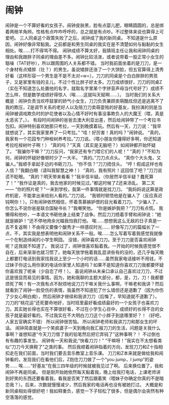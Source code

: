 
# 


# 闹钟
  闹钟是一个不算好看的女孩子。闹钟皮肤黑，脸有点婴儿肥，眼睛圆圆的，总是绑着两根羊角辫。性格有点咋咋呼呼的，总之就是有点吵。不过整体来说也算得上可爱吧。
   三人同桌这个政策失败了之后，闹钟成了我的新同桌。
   不知道是什么原因，闹钟好像非常黏我。之前都是和男生同桌的我实在是不清楚如何与黏黏的女生相处。唉……打不得骂不得。
   闹钟成绩不算太好，我猜班主任让我和闹钟同桌的理由和我跟胖子同桌的理由差不多。闹钟比较活泼，或者说带着一股正常小女生的聒噪（TAT好吵），所以跟周围的人关系都不错。
   当时我前面坐着的是刀刀，是一个身材有点矮胖（壮？）的男生。虽说矮胖还涨了一个大饼脸，但五官算得上清秀好看（这样形容一个男生是不是不太对=w=）。刀刀的同桌是个白白胖胖的男孩子，又是家里有钱的主儿，不过个性比胖子好太多。刀刀成绩很好，刀刀的同桌Z（实在不知道怎么处置他的名字，就取名字里某个字拼音声母当代号好了）成绩不怎么样，但是数学成绩好得惊人（唉……这就叫天赋啊……）。
   当时我们的关系大概是：闹钟负责当欢呼鼓掌的娇气小女生，刀刀负责兼顾卖萌酷炫但还是逃离不了我的欺压，Z是调节关系的老好人以及陪刀刀卖萌耍贱的好基友，我扮演的则是当闹钟被调戏欺负时的护花使者以及心情不好时有事没事欺负人的大魔王（喂，真是太恶劣了。）。
   有段时间闹钟的爸爸去澳大利亚出差，然后给闹钟带了一个考拉书包扣。闹钟特别喜欢她那只考拉，一天到晚摸着玩。然后有一天，刀刀说：“我早就想说了，其实我家里养了一只考拉。”
   “哇！好厉害！真的吗？”闹钟说。
   “真的，我家有一个花园专门种桉树养考拉。”刀刀说。（喂小朋友你懂得好多啊，你还知道考拉吃桉树叶子啊！）
   “真的吗？”天真（其实是无脑吧？）如闹钟都开始怀疑了。
   “我骗你干嘛？”刀刀反问，“我家还有专门喂它们的人呢！”
   “真的？”不知为何，闹钟的怀疑好像顿时少了一大半。
   “真的。”刀刀点点头。
   “真你个大头鬼，又骗人。”我顺手拿起手边的书砸刀刀。
   “你不信？”刀刀捂住头。
   “哼！假成这样也有人信？”我翻白眼（请叫我智慧之神！）
   “真的，我有照片！这回信了吧？”刀刀说谎不眨眼。
   “真的？明天带来看看？”我半信半疑。（你居然半信半疑？蠢死算了！“
   “我作证是真的，我去他家的时候见过。”都这时候了Z还来添乱。
   第二天——
   “你的照片呢？”一来到学校，我第一件事情就是找刀刀。
  “我妈妈说这算是政府机密，不能拿出来给别人看的。”刀刀说。
   “我顿时顿悟他是在骗人了（反应真迟钝啊你！）。只有闹钟依然相信，怀着羡慕嫉妒恨的目光看着刀刀。
   “少骗人了，你怎么不说你爸是联合国秘书长？”我嘲笑他。
   “你是嫉妒我把？”刀刀有点慌。
   我懒得和他吵，一本语文书砸他身上结束了战争。然后刀刀捂着手臂和闹钟说：“她就是嫉妒！”还不停地用余光瞄我怕我打他。
   唉……想想我这么无敌的日子真是一去不复返啊！不由得又要像个酸秀才一样感叹时光……
   好像写刀刀的篇幅长了一点，不，其实我是想表明他和闹钟关系不一般。唉……怎么写着写着我感觉我就像一个在制造绯闻的小学生啊囧。
   没错，闹钟喜欢刀刀。至于刀刀是否喜欢闹钟呢？这我就不知道了。
   我说过了，闹钟很喜欢黏着我。一开始的时候我感觉很不自在，后来渐渐也就习惯了。她每天放学拖着我乱逛讲些有的没的，还几乎每天晚上都要打电话到我家找我说上至少一个小时的话……虽然我家电话接听不用钱，不过妹子你这么用你家的电话你家里人知道吗？如果不是知道你喜欢刀刀我都要怀疑你喜欢我了呢亲（少自恋了哼！）。
   虽说闹钟从未亲口承认自己喜欢过刀刀，不过这是很显而易见的事情。因为，她和我聊的主题大部分，都，是，刀，刀！我都要烦死了啊！有一次我有点不耐烦地说刀刀干嘛关我什么事啊，干嘛老和我讲？然后就看到了闹钟一脸受伤的表情，我虽然不知道犯了什么错但还是道歉了（因为你伤了少女心啊白痴），然后闹钟才继续和我讲刀刀（后悔了，早知道就不道歉了）。
   刀刀的“桃花运”还死要命地好，当时班里最好看成绩最好的一个女孩子也喜欢刀刀。其实她长得也实在不算很好看，不过在小学生心目中，成绩好的长得不丑的女孩子就是最好看的。不过我实在不大明白刀刀这个小胖子到底哪里好？！（好吧，人家五官确实不错）
   所以闹钟很苦恼。
   所以闹钟老师和我讲刀刀和那女生的坏话。
   闹钟简直就是一个笑疯婆子一天到晚向我汇报刀刀的生活，问题是关我什么事啊？谁想知道“今天刀刀借了我的铅笔然后把它弄钝了”这种事啊？！
   不过倒也有有趣的事发生。
   闹钟有一天和我说;“快看刀刀！”
   “干嘛呀！”我实在不太想看类似“刀刀今天换鞋了”之类的事。
   然后我顺着闹钟指着的方向，发现刀刀和Z十指相扣走在我们前面，当时我们要去音乐教室上音乐课。
   刀刀和Z本来就是做给我和闹钟看的，发现我们在看他们后，Z抱住刀刀做了一个“you jump，I jump”的姿势……
   唉……“好基友”在我三四年级的时候就被我见过了啊。
   后来换位置了，我和闹钟不再是同桌。
   但是刚开始她依然每天黏着我，晚上给我打电话，上课老师讲到好笑的东西还要看着我，看我是否笑了然后跟着笑（喂妹子你确定你真的不是暗恋我？）。后来，次数就慢慢减少，然后我家的电话再也没有被她打过。
   大概是和新同桌相处得很好吧！我如释重负，感觉一下子轻松了很多，但是偶尔会突然有种空落落的感觉。